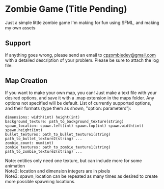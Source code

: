 # Zombie Game (Title Pending)

Just a simple little zombie game I'm making for fun using SFML, and making my own assets

## Support
If anything goes wrong, please send an email to cpzombiedev@gmail.com with a detailed description of your problem. Please be sure to attach the log file.

## Map Creation
If you want to make your own map, you can! Just make a text file with your desired options, and save it with a .map extension in the maps folder. Any options not specified will be default. List of currently supported options, and their formats (type them as shown, "option: parameters"):
```
dimensions: width(int) height(int)
background_texture: path_to_background_texture(string)
spawn_location: spawn.left(int) spawn.top(int) spawn.width(int) spawn.height(int)
bullet_textures: path_to_bullet_texture1(string) path_to_bullet_texture2(string) ...
zombie_count: num(int)
zombie_textures: path_to_zombie_texture1(string) path_to_zombie_texture2(string) ...

```
Note: entities only need one texture, but can include more for some animation  
Note2: location and dimension integers are in pixels  
Note3: spawn_location can be repeated as many times as desired to create more possible spawning locations. 